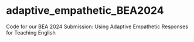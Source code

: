 # adaptive_empathetic_BEA2024
Code for our BEA 2024 Submission: Using Adaptive Empathetic Responses for Teaching English
